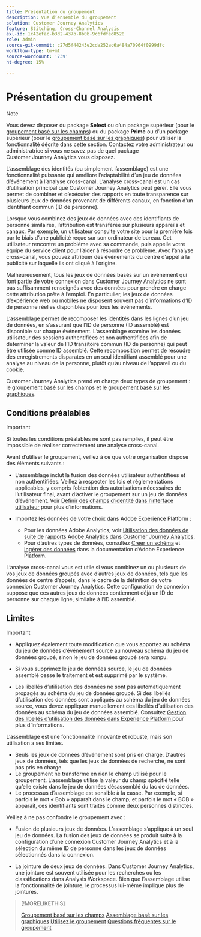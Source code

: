 ```yaml
---
title: Présentation du groupement
description: Vue d’ensemble du groupement
solution: Customer Journey Analytics
feature: Stitching, Cross-Channel Analysis
exl-id: 1c42efac-b3d2-437b-8b0b-9c6fdfed8520
role: Admin
source-git-commit: c27d5f44243e2cda252ac6a484a70964f0999dfc
workflow-type: tm+mt
source-wordcount: '739'
ht-degree: 15%

---
```


# Présentation du groupement

>[!NOTE]
>
>Vous devez disposer du package **Select** ou d’un package supérieur (pour le [groupement basé sur les champs](fbs.md)) ou du package **Prime** ou d’un package supérieur (pour le [groupement basé sur les graphiques](gbs.md)) pour utiliser la fonctionnalité décrite dans cette section. Contactez votre administrateur ou administratrice si vous ne savez pas de quel package Customer Journey Analytics vous disposez.

L’assemblage des identités (ou simplement l’assemblage) est une fonctionnalité puissante qui améliore l’adaptabilité d’un jeu de données d’événement à l’analyse cross-canal. L’analyse cross-canal est un cas d’utilisation principal que Customer Journey Analytics peut gérer. Elle vous permet de combiner et d’exécuter des rapports en toute transparence sur plusieurs jeux de données provenant de différents canaux, en fonction d’un identifiant commun (ID de personne).

Lorsque vous combinez des jeux de données avec des identifiants de personne similaires, l’attribution est transférée sur plusieurs appareils et canaux. Par exemple, un utilisateur consulte votre site pour la première fois par le biais d’une publicité reçue sur son ordinateur de bureau. Cet utilisateur rencontre un problème avec sa commande, puis appelle votre équipe du service client pour l’aider à résoudre ce problème. Avec l’analyse cross-canal, vous pouvez attribuer des événements du centre d’appel à la publicité sur laquelle ils ont cliqué à l’origine.

Malheureusement, tous les jeux de données basés sur un événement qui font partie de votre connexion dans Customer Journey Analytics ne sont pas suffisamment renseignés avec des données pour prendre en charge cette attribution prête à l’emploi. En particulier, les jeux de données d’expérience web ou mobiles ne disposent souvent pas d’informations d’ID de personne réelles disponibles pour tous les événements.

L’assemblage permet de recomposer les identités dans les lignes d’un jeu de données, en s’assurant que l’ID de personne (ID assemblé) est disponible sur chaque événement. L’assemblage examine les données utilisateur des sessions authentifiées et non authentifiées afin de déterminer la valeur de l’ID transitoire commun (ID de personne) qui peut être utilisée comme ID assemblé. Cette recomposition permet de résoudre des enregistrements disparates en un seul identifiant assemblé pour une analyse au niveau de la personne, plutôt qu’au niveau de l’appareil ou du cookie.

Customer Journey Analytics prend en charge deux types de groupement : le [groupement basé sur les champs](fbs.md) et le [groupement basé sur les graphiques](gbs.md).

## Conditions préalables

>[!IMPORTANT]
>
>Si toutes les conditions préalables ne sont pas remplies, il peut être impossible de réaliser correctement une analyse cross-canal.

Avant d’utiliser le groupement, veillez à ce que votre organisation dispose des éléments suivants :

- L’assemblage inclut la fusion des données utilisateur authentifiées et non authentifiées. Veillez à respecter les lois et réglementations applicables, y compris l’obtention des autorisations nécessaires de l’utilisateur final, avant d’activer le groupement sur un jeu de données d’événement. Voir [Définir des champs d’identité dans l’interface utilisateur](https://experienceleague.adobe.com/fr/docs/experience-platform/xdm/ui/fields/identity) pour plus d’informations.

- Importez les données de votre choix dans Adobe Experience Platform :

   - Pour les données Adobe Analytics, voir [Utilisation des données de suite de rapports Adobe Analytics dans Customer Journey Analytics](/help/getting-started/aa-vs-cja/aa-data-in-cja.md).
   - Pour d’autres types de données, consultez [Créer un schéma](https://experienceleague.adobe.com/fr/docs/experience-platform/xdm/tutorials/create-schema-ui) et [Ingérer des données](https://experienceleague.adobe.com/fr/docs/experience-platform/ingestion/home) dans la documentation d’Adobe Experience Platform.

L’analyse cross-canal vous est utile si vous combinez un ou plusieurs de vos jeux de données groupés avec d’autres jeux de données, tels que les données de centre d’appels, dans le cadre de la définition de votre connexion Customer Journey Analytics. Cette configuration de connexion suppose que ces autres jeux de données contiennent déjà un ID de personne sur chaque ligne, similaire à l’ID assemblé.


## Limites

>[!IMPORTANT]
>
>
>- Appliquez également toute modification que vous apportez au schéma du jeu de données d’événement source au nouveau schéma du jeu de données groupé, sinon le jeu de données groupé sera rompu.
>
>- Si vous supprimez le jeu de données source, le jeu de données assemblé cesse le traitement et est supprimé par le système.
>
>- Les libellés d’utilisation des données ne sont pas automatiquement propagés au schéma du jeu de données groupé. Si des libellés d’utilisation des données sont appliqués au schéma du jeu de données source, vous devez appliquer manuellement ces libellés d’utilisation des données au schéma du jeu de données assemblé. Consultez [ Gestion des libellés d’utilisation des données dans Experience Platform ](https://experienceleague.adobe.com/fr/docs/experience-platform/data-governance/labels/overview) pour plus d’informations.

L’assemblage est une fonctionnalité innovante et robuste, mais son utilisation a ses limites.

- Seuls les jeux de données dʼévénement sont pris en charge. D’autres jeux de données, tels que les jeux de données de recherche, ne sont pas pris en charge.
- Le groupement ne transforme en rien le champ utilisé pour le groupement. L’assemblage utilise la valeur du champ spécifié telle qu’elle existe dans le jeu de données désassemblé du lac de données.
- Le processus dʼassemblage est sensible à la casse. Par exemple, si parfois le mot « Bob » apparaît dans le champ, et parfois le mot « BOB » apparaît, ces identifiants sont traités comme deux personnes distinctes.

Veillez à ne pas confondre le groupement avec :

- Fusion de plusieurs jeux de données. L’assemblage s’applique à un seul jeu de données. La fusion des jeux de données se produit suite à la configuration d’une connexion Customer Journey Analytics et à la sélection du même ID de personne dans les jeux de données sélectionnés dans la connexion.

- La jointure de deux jeux de données. Dans Customer Journey Analytics, une jointure est souvent utilisée pour les recherches ou les classifications dans Analysis Workspace. Bien que l’assemblage utilise la fonctionnalité de jointure, le processus lui-même implique plus de jointures.

>[!MORELIKETHIS]
>
>[Groupement basé sur les champs](fbs.md)
>[Assemblage basé sur les graphiques](gbs.md)
>[Utilisez le groupement](use-stitching.md)
>[Questions fréquentes sur le groupement ](faq.md)

